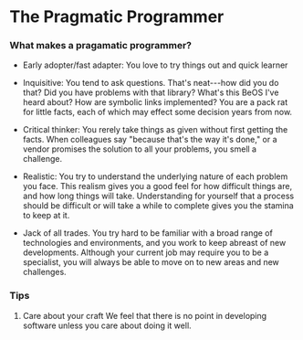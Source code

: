# The Pragmatic Programmer 

### What makes a pragamatic programmer?
* Early adopter/fast adapter: You love to try things out and quick learner

* Inquisitive: You tend to ask questions. That's neat---how
  did you do that? Did you have problems with that library? 
What's this BeOS I've heard about? How are symbolic links
implemented? You are a pack rat for little facts, each of
which may effect some decision years from now.

* Critical thinker: You rerely take things as given without
  first getting the facts. When colleagues say "because that's 
the way it's done," or a vendor promises the solution to all 
your problems, you smell a challenge.

* Realistic: You try to understand the underlying nature of
  each problem you face. This realism gives you a good feel 
for how difficult things are, and how long things will take.
Understanding for yourself that a process should be difficult or will take a
while to complete gives you the stamina to keep at it.

* Jack of all trades. You try hard to be familiar with a broad range of technologies
and environments, and you work to keep abreast of new developments. Although
your current job may require you to be a specialist, you will always be able to move
on to new areas and new challenges.

### Tips
1. Care about your craft
We feel that there is no point in developing software unless
you care about doing it well.
